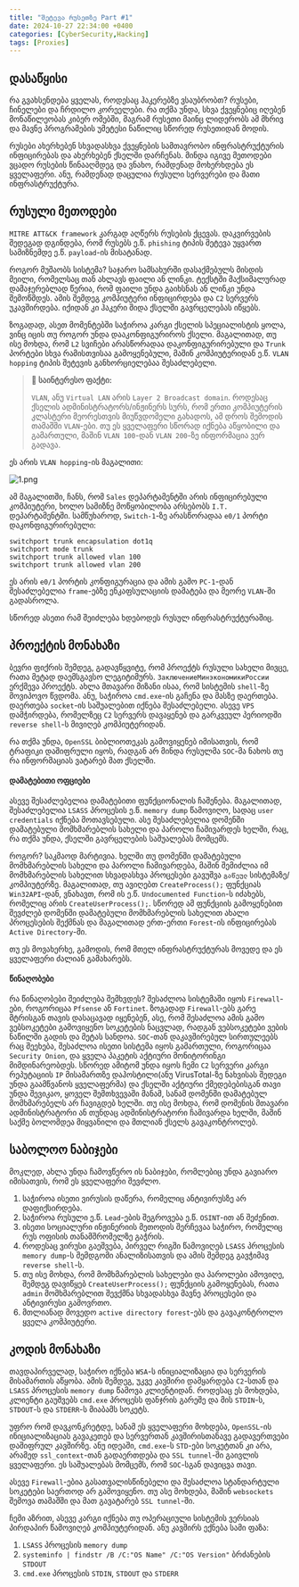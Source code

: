 ```yaml
---
title: "შეტევა რუსეთზე Part #1"
date: 2024-10-27 22:34:00 +0400
categories: [CyberSecurity,Hacking]
tags: [Proxies]
---
```


## დასაწყისი

რა გვახსენდება ყველას, როდესაც ჰაკერებზე ვსაუბრობთ? რუსები, ჩინელები და ჩრდილო კორეელები. რა თქმა უნდა, სხვა ქვეყნებიც იღებენ მონაწილეობას კიბერ ომებში, მაგრამ რუსეთი მაინც ლიდერობს ამ მხრივ და მავნე პროგრამების უმეტესი ნაწილიც სწორედ რუსეთიდან მოდის.

რუსები ახერხებენ სხვადასხვა ქვეყნების სამთავრობო ინფრასტრუქტურის ინფიცირებას და ახერხებენ ქსელში დარჩენას. მინდა იგივე მეთოდები ვცადო რუსების წინააღმდეგ და ვნახო, რამდენად მოხერხდება ეს ყველაფერი. ანუ, რამდენად დაცულია რუსული სერვერები და მათი ინფრასტრუქტურა.

## რუსული მეთოდები

`MITRE ATT&CK framework` კარგად აღწერს რუსების ქცევას. დაკვირვების შედეგად დგინდება, რომ რუსებს ე.წ. `phishing` ტიპის შეტევა უყვართ სამიზნემდე ე.წ. `payload`-ის მისატანად.

როგორ მუშაობს სისტემა? საჯარო სამსახურში დასაქმებულს მისდის მეილი, რომელსაც თან ახლავს ფაილი ან ლინკი. ტექსტში მაქსიმალურად დამაჯერებლად წერია, რომ ფაილი უნდა გაიხსნას ან ლინკი უნდა შემოწმდეს. ამის შემდეგ კომპიუტერი ინფიცირდება და `C2` სერვერს უკავშირდება. იქიდან კი ჰაკერი შიდა ქსელში გავრცელებას იწყებს.

ზოგადად, ასეთ მომენტებში საჭიროა კარგი ქსელის სპეციალისტის ყოლა, ვინც იცის თუ როგორ უნდა დააკონფიგურიროს ქსელი. მაგალითად, თუ ისე მოხდა, რომ `L2` სვიჩები არასწორადაა დაკონფიგურირებული და `Trunk` პორტები სხვა რამისთვისაა გამოყენებული, მაშინ კომპიუტერიდან ე.წ. `VLAN hopping` ტიპის შეტევის განხორციელებაა შესაძლებელი.

> **📰 საინტერესო ფაქტი:**
> 
> `VLAN`, ანუ `Virtual LAN` არის `Layer 2 Broadcast domain`. როდესაც ქსელის ადმინისტრატორს/ინჟინერს სურს, რომ ერთი კომპიუტერის კლასტერი მეორესთვის მიუწვდომელი გახადოს, ამ დროს შემოდის თამაშში `VLAN`-ები. თუ ეს ყველაფერი სწორად იქნება აწყობილი და გამართული, მაშინ `VLAN 100`-დან `VLAN 200`-ზე ინფორმაცია ვერ გადავა.

ეს არის `VLAN hopping`-ის მაგალითი:

![1.png](https://44b4c0.github.io/assets/img/posts/8/1.png)

ამ მაგალითში, ჩანს, რომ `Sales` დეპარტამენტში არის ინფიცირებული კომპიუტერი, ხოლო სამიზნე მოწყობილობა არსებობს `I.T.` დეპარტამენტში. სამწუხაროდ, `Switch-1`-ზე არასწორადაა `e0/1` პორტი დაკონფიგურირებული:

```
switchport trunk encapsulation dot1q
switchport mode trunk
switchport trunk allowed vlan 100
switchport trunk allowed vlan 200
```

ეს არის `e0/1` პორტის კონფიგურაცია და ამის გამო `PC-1`-დან შესაძლებელია `frame`-ებზე ენკაფსულაციის დამატება და მეორე `VLAN`-ში გადასროლა.

სწორედ ასეთი რამ შეიძლება ხდებოდეს რუსულ ინფრასტრუქტურაშიც.

## პროექტის მონახაზი

ბევრი ფიქრის შემდეგ, გადავწყვიტე, რომ პროექტს რუსული სახელი მივცე, რათა მეტად დაემსგავსო ლეგიტიმურს. `ЗаключениеМинэкономикиРоссии` ერქმევა პროექტს. ახლა მთავარი მიზანი ისაა, რომ სისტემის `shell`-ზე მოვიპოვო წვდომა. ანუ, საჭიროა `cmd.exe`-ის გაჩენა და მასზე დაერთება. დაერთება `socket`-ის საშუალებით იქნება შესაძლებელი. ასევე `VPS` დამჭირდება, რომელზეც `C2` სერვერს დავაყენებ და გარკვეულ პერიოდში `reverse shell`-ს მივიღებ კომპიუტერიდან.

რა თქმა უნდა, `OpenSSL` ბიბლიოთეკას გამოვიყენებ იმისათვის, რომ ტრაფიკი დაშიფრული იყოს, რადგან არ მინდა რუსულმა `SOC`-მა ნახოს თუ რა ინფორმაციას ვატარებ მათ ქსელში.

#### დამატებითი ოფციები

ასევე შესაძლებელია დამატებითი ფუნქციონალის ჩაშენება. მაგალითად, შესაძლებელია `LSASS` პროცესის ე.წ. `memory dump` წამოვიღო, სადაც `user credentials` იქნება მოთავსებული. ასე შესაძლებელია დომენში დამატებული მომხმარებლის სახელი და პაროლი ჩამივარდეს ხელში, რაც, რა თქმა უნდა, ქსელში გავრცელების საშუალებას მომცემს.

როგორ? საკმაოდ მარტივია. ხელში თუ დომენში დამატებული მომხმარებლის სახელი და პაროლი ჩამივარდება, მაშინ შემიძლია იმ მომხმარებლის სახელით სხვადასხვა პროცესები გავუშვა `გაწეულ` სისტემაზე/კომპიუტერზე. მაგალითად, თუ ავიღებთ `CreateProcess();` ფუნქციას `Win32API`-დან, ვნახავთ, რომ ის ე.წ. `Undocumented Function`-ს იძახებს, რომელიც არის `CreateUserProcess();`. სწორედ ამ ფუნქციის გამოყენებით შევძლებ დომენში დამატებული მომხმარებლის სახელით ახალი პროცესების შექმნას და მაგალითად ერთ-ერთი `Forest`-ის ინფიცირებას `Active Directory`-ში.

თუ ეს მოვახერხე, გამოდის, რომ მთელ ინფრასტრუქტურას მოვედე და ეს ყველაფერი ძალიან გამახარებს.

#### წინაღობები

რა წინაღობები შეიძლება შემხვდეს? შესაძლოა სისტემაში იყოს `Firewall`-ები, როგორიცაა `Pfsense` ან `Fortinet`. ზოგადად `Firewall`-ებს გარე მტრისგან თავის დასაცავად იყენებენ, ასე, რომ შესაძლოა ამის გამო ვებსოკეტები გამოვიყენო სოკეტების ნაცვლად, რადგან ვებსოკეტები ვების ნაწილში გადის და მეტას სანდოა. `SOC`-თან დაკავშირებულ სირთულეებს რაც შეეხება, შესაძლოა ისეთი სისტემა იყოს გამართული, როგორიცაა `Security Onion`, და ყველა პაკეტის აქტიური მონიტორინგი მიმდინარეობდეს. სწორედ ამიტომ უნდა იყოს ჩემი `C2` სერვერი კარგი რეპუტაციის `IP` მისამართზე დაჰოსტილი(ანუ VirusTotal-ზე ნახვისას შედეგი უნდა გაამწვანოს ყველაფერმა) და ქსელში აქტიური ქმედებებისგან თავი უნდა შევიკაო, ყოველ შემთხვევაში მანამ, სანამ დომენში დამატებულ მომხმარებელს არ ჩავიგდებ ხელში. თუ ისე მოხდა, რომ დომენის მთავარი ადმინისტრატორი ან თუნდაც ადმინისტრატორი ჩამივარდა ხელში, მაშინ საქმე ბოლომდეა მიყვანილი და მთლიან ქსელს გავაკონტროლებ.

## საბოლოო ნაბიჯები

მოკლედ, ახლა უნდა ჩამოვწერო ის ნაბიჯები, რომლებიც უნდა გავიარო იმისათვის, რომ ეს ყველაფერი შევძლო.

1. საჭიროა ისეთი ვირუსის დაწერა, რომელიც ანტივირუსზე არ დაფიქსირდება.
2. საჭიროა რუსული ე.წ. `Lead`-ების შეგროვება ე.წ. `OSINT`-ით ან შეძენით.
3. ისეთი სოციალური ინჟინერიის მეთოდის შერჩევაა საჭირო, რომელიც რუს ოფისის თანამშრომელზე გაჭრის.
4. როდესაც ვირუსი გაეშვება, პირველ რიგში წამოვიღებ `LSASS` პროცესის `memory dump`-ს შემდგომი ანალიზისათვის და ამის შემდეგ გავჭიმავ `reverse shell`-ს.
5. თუ ისე მოხდა, რომ მომხმარებლის სახელები და პაროლები ამოვიღე, შემდეგ დავიწყებ `CreateUserProcess();` ფუნქციის გამოყენებას, რათა `admin` მომხმარებლით შევქმნა სხვადასხვა მავნე პროცესები და ანტივირუსი გამოვრთო.
6. მთლიანად მოვედო `active directory forest`-ებს და გავაკონტროლო ყველა კომპიუტერი.

## კოდის მონახაზი

თავდაპირველად, საჭირო იქნება `WSA`-ს ინიციალიზაცია და სერვერის მისამართის აწყობა. ამის შემდეგ, უკვე კავშირი დამყარდება `C2`-სთან და `LSASS` პროცესის `memory dump` წამოვა კლიენტიდან. როდესაც ეს მოხდება, კლიენტი გაუშვებს `cmd.exe` პროცესს ფანჯრის გარეშე და მის `STDIN`-ს, `STDOUT`-ს და `STDERR`-ს მიაბამს სოკეტს.

უფრო რომ დავკონკრეტდე, სანამ ეს ყველაფერი მოხდება, `OpenSSL`-ის ინიციალიზაციას გავაკეთებ და სერვერთან კავშირისთანავე გადავერთვები დაშიფრულ კავშირზე. ანუ იდეაში, `cmd.exe`-ს `STD`-ები სოკეტთან კი არა, არამედ `ssl_context`-თან გადაერთდება და `SSL tunnel`-ში გაივლის ყველაფერი. ეს საშუალებას მომცემს, რომ `SOC`-სგან დავიცვა თავი.

ასევე `Firewall`-ებია გასათვალისწინებელი და შესაძლოა სტანდარტული სოკეტები საერთოდ არ გამოვიყენო. თუ ასე მოხდება, მაშინ `websockets` შემოვა თამაშში და მათ გავატარებ `SSL tunnel`-ში.

ჩემი აზრით, ასევე კარგი იქნება თუ ოპერაციული სისტემის ვერსიას პირდაპირ წამოვიღებ კომპიუტერიდან. ანუ კავშირს ექნება სამი ფაზა:

1. `LSASS` პროცესის `memory dump`
2. `systeminfo | findstr /B /C:"OS Name" /C:"OS Version"` ბრძანების `STDOUT`
3. `cmd.exe` პროცესის `STDIN`, `STDOUT` და `STDERR`
